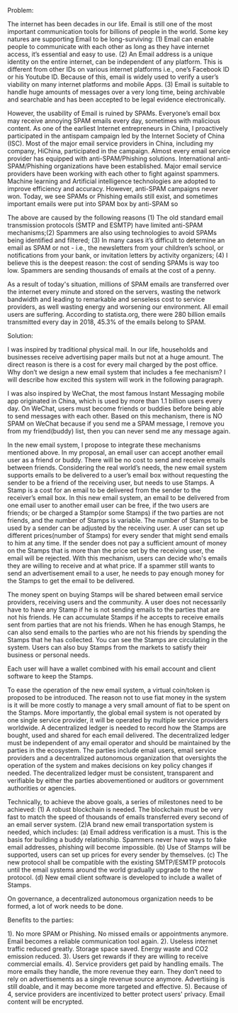Problem:

The internet has been decades in our life. Email is still one of the most important communication tools for billions of people in the world. Some key natures are supporting Email to be long-surviving: (1) Email can enable people to communicate with each other as long as they have internet access, it’s essential and easy to use. (2) An Email address is a unique identity on the entire internet, can be independent of any platform. This is different from other IDs on various internet platforms i.e., one’s Facebook ID or his Youtube ID. Because of this, email is widely used to verify a user’s viability on many internet platforms and mobile Apps. (3) Email is suitable to handle huge amounts of messages over a very long time, being archivable and searchable and has been accepted to be legal evidence electronically.

However, the usability of Email is ruined by SPAMs. Everyone’s email box may receive annoying SPAM emails every day, sometimes with malicious content. As one of the earliest Internet entrepreneurs in China, I proactively participated in the antispam campaign led by the Internet Society of China (ISC). Most of the major email service providers in China, including my company, HiChina, participated in the campaign. Almost every email service provider has equipped with anti-SPAM/Phishing solutions. International anti-SPAM/Phishing organizations have been established. Major email service providers have been working with each other to fight against spammers. Machine learning and Artificial intelligence technologies are adopted to improve efficiency and accuracy. However, anti-SPAM campaigns never won. Today, we see SPAMs or Phishing emails still exist, and sometimes important emails were put into SPAM box by anti-SPAM so

The above are caused by the following reasons (1) The old standard email transmission protocols (SMTP and ESMTP) have limited anti-SPAM mechanisms;(2) Spammers are also using technologies to avoid SPAMs being identified and filtered; (3) In many cases it’s difficult to determine an email as SPAM or not - i.e., the newsletters from your children’s school, or notifications from your bank, or invitation letters by activity organizers; (4) I believe this is the deepest reason: the cost of sending SPAMs is way too low. Spammers are sending thousands of emails at the cost of a penny.

As a result of today's situation, millions of SPAM emails are transferred over the internet every minute and stored on the servers, wasting the network bandwidth and leading to remarkable and senseless cost to service providers, as well wasting energy and worsening our environment. All email users are suffering. According to statista.org, there were 280 billion emails transmitted every day in 2018, 45.3% of the emails belong to SPAM.

Solution:

I was inspired by traditional physical mail. In our life, households and businesses receive advertising paper mails but not at a huge amount. The direct reason is there is a cost for every mail charged by the post office. Why don’t we design a new email system that includes a fee mechanism? I will describe how excited this system will work in the following paragraph.

I was also inspired by WeChat, the most famous Instant Messaging mobile app originated in China, which is used by more than 1.1 billion users every day. On WeChat, users must become friends or buddies before being able to send messages with each other. Based on this mechanism, there is NO SPAM on WeChat because if you send me a SPAM message, I remove you from my friend(buddy) list, then you can never send me any message again. 

In the new email system, I propose to integrate these mechanisms mentioned above. In my proposal, an email user can accept another email user as a friend or buddy. There will be no cost to send and receive emails between friends. Considering the real world’s needs, the new email system supports emails to be delivered to a user’s email box without requesting the sender to be a friend of the receiving user, but needs to use Stamps. A Stamp is a cost for an email to be delivered from the sender to the receiver’s email box. In this new email system, an email to be delivered from one email user to another email user can be free, if the two users are friends; or be charged a Stamp(or some Stamps) if the two parties are not friends, and the number of Stamps is variable. The number of Stamps to be used by a sender can be adjusted by the receiving user. A user can set up different prices(number of Stamps) for every sender that might send emails to him at any time. If the sender does not pay a sufficient amount of money on the Stamps that is more than the price set by the receiving user, the email will be rejected. With this mechanism, users can decide who's emails they are willing to receive and at what price. If a spammer still wants to send an advertisement email to a user, he needs to pay enough money for the Stamps to get the email to be delivered.

The money spent on buying Stamps will be shared between email service providers, receiving users and the community. A user does not necessarily have to have any Stamp if he is not sending emails to the parties that are not his friends. He can accumulate Stamps if he accepts to receive emails sent from parties that are not his friends. When he has enough Stamps, he can also send emails to the parties who are not his friends by spending the Stamps that he has collected. You can see the Stamps are circulating in the system. Users can also buy Stamps from the markets to satisfy their business or personal needs.

Each user will have a wallet combined with his email account and client software to keep the Stamps. 

To ease the operation of the new email system, a virtual coin/token is proposed to be introduced. The reason not to use fiat money in the system is it will be more costly to manage a very small amount of fiat to be spent on the Stamps. More importantly, the global email system is not operated by one single service provider, it will be operated by multiple service providers worldwide. A decentralized ledger is needed to record how the Stamps are bought, used and shared for each email delivered. The decentralized ledger must be independent of any email operator and should be maintained by the parties in the ecosystem. The parties include email users, email service providers and a decentralized autonomous organization that oversights the operation of the system and makes decisions on key policy changes if needed. The decentralized ledger must be consistent, transparent and verifiable by either the parties abovementioned or auditors or government authorities or agencies.

Technically, to achieve the above goals, a series of milestones need to be achieved:  (1) A robust blockchain is needed. The blockchain must be very fast to match the speed of thousands of emails transferred every second of an email server system. (2)A brand new email transportation system is needed, which includes: (a) Email address verification is a must. This is the basis for building a buddy relationship. Spammers never have ways to fake email addresses, phishing will become impossible. (b) Use of Stamps will be supported, users can set up prices for every sender by themselves. (c) The new protocol shall be compatible with the existing SMTP/ESMTP protocols until the email systems around the world gradually upgrade to the new protocol. (d) New email client software is developed to include a wallet of Stamps.

On governance, a decentralized autonomous organization needs to be formed, a lot of work needs to be done.

Benefits to the parties:

1).     No more SPAM or Phishing. No missed emails or appointments anymore. Email becomes a reliable communication tool again.
2).     Useless internet traffic reduced greatly. Storage space saved. Energy waste and CO2 emission reduced.
3).     Users get rewards if they are willing to receive commercial emails.
4).     Service providers get paid by handling emails. The more emails they handle, the more revenue they earn. They don’t need to rely on advertisements as a single revenue source anymore. Advertising is still doable, and it may become more targeted and effective. 
5).     Because of 4, service providers are incentivized to better protect users' privacy. Email content will be encrypted.

